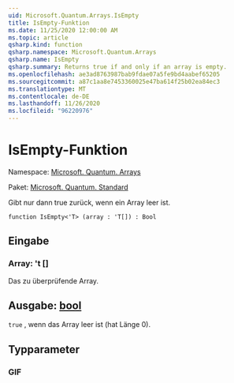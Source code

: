 ```yaml
---
uid: Microsoft.Quantum.Arrays.IsEmpty
title: IsEmpty-Funktion
ms.date: 11/25/2020 12:00:00 AM
ms.topic: article
qsharp.kind: function
qsharp.namespace: Microsoft.Quantum.Arrays
qsharp.name: IsEmpty
qsharp.summary: Returns true if and only if an array is empty.
ms.openlocfilehash: ae3ad8763987bab9fdae07a5fe9bd4aabef65205
ms.sourcegitcommit: a87c1aa8e7453360025e47ba614f25b02ea84ec3
ms.translationtype: MT
ms.contentlocale: de-DE
ms.lasthandoff: 11/26/2020
ms.locfileid: "96220976"
---
```

# <a name="isempty-function"></a>IsEmpty-Funktion

Namespace: [Microsoft. Quantum. Arrays](xref:Microsoft.Quantum.Arrays)

Paket: [Microsoft. Quantum. Standard](https://nuget.org/packages/Microsoft.Quantum.Standard)


Gibt nur dann true zurück, wenn ein Array leer ist.

```qsharp
function IsEmpty<'T> (array : 'T[]) : Bool
```


## <a name="input"></a>Eingabe

### <a name="array--t"></a>Array: 't []

Das zu überprüfende Array.



## <a name="output--bool"></a>Ausgabe: [bool](xref:microsoft.quantum.lang-ref.bool)

`true` , wenn das Array leer ist (hat Länge 0).

## <a name="type-parameters"></a>Typparameter

### <a name="t"></a>GIF

